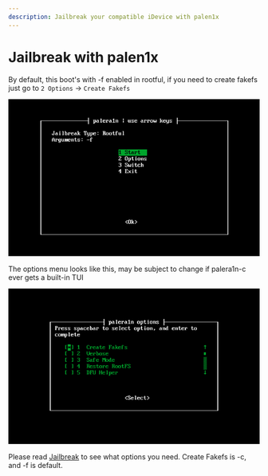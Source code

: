 ```yaml
---
description: Jailbreak your compatible iDevice with palen1x
---
```


# Jailbreak with palen1x

By default, this boot's with -f enabled in rootful, if you need to create fakefs just go to `2 Options` -> `Create Fakefs`

![](../.gitbook/assets/image.png)

The options menu looks like this, may be subject to change if palera1n-c ever gets a built-in TUI

![](<../.gitbook/assets/image (2).png>)

Please read [Jailbreak](../usage/jailbreak.md) to see what options you need. Create Fakefs is -c, and -f is default.

